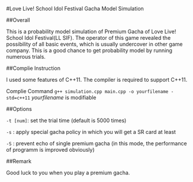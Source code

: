 #Love Live! School Idol Festival Gacha Model Simulation

##Overall

  This is a probability model simulation of Premium Gacha of Love Live! School Idol Festival(LL SIF). The operator of this game revealed the possibility of all basic events,
which is usually undercover in other game company. This is a good chance to get probability model by running numerous trials.

##Complie Instruction

  I used some features of C++11. The compiler is required to support C++11.

  Complie Command
  `g++ simulation.cpp main.cpp -o yourfilename -std=c++11`
  *yourfilename* is modifiable

##Options

  `-t [num]`: set the trial time (default is 5000 times)

  `-s`      : apply special gacha policy in which you will get a SR card at least

  `-S`      : prevent echo of single premium gacha (in this mode, the performance of programm is improved obviously)

##Remark
  
  Good luck to you when you play a premium gacha.
